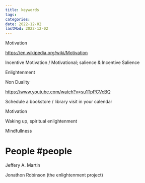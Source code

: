 ```yaml
---
title: keywords
tags:
categories:
date: 2022-12-02
lastMod: 2022-12-02
---
```

Motivation

https://en.wikipedia.org/wiki/Motivation

Incentive Motivation / Motivational; salience & Incentive Salience

Enlightenment

Non Duality

https://www.youtube.com/watch?v=su1TpPCVcBQ

Schedule a bookstore / library visit in your calendar

Motivation

Waking up, spiritual enlightenment

Mindfullness

# People #people

Jeffery A. Martin

Jonathon Robinson (the enlightenment project)
